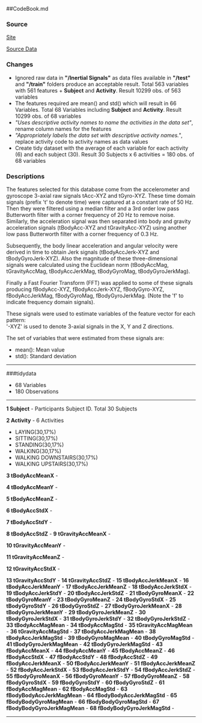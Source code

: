 ##CodeBook.md


### Source


[Site](http://archive.ics.uci.edu/ml/datasets/Human+Activity+Recognition+Using+Smartphones)

[Source Data](https://d396qusza40orc.cloudfront.net/getdata%2Fprojectfiles%2FUCI%20HAR%20Dataset.zip)


### Changes

* Ignored raw data in __"/Inertial Signals"__ as data files available in __"/test"__ and __"/train"__ folders produce an acceptable result.  Total 563 variables with 561 features + __Subject__ and __Activity__.  Result 10299 obs. of 563 variables
* The features required are mean() and std() which will result in 66 Variables.  Total 68 Variables including __Subject__ and __Activity__.  Result 10299 obs. of 68 variables
* _"Uses descriptive activity names to name the activities in the data set"_, rename column names for the features
* _"Appropriately labels the data set with descriptive activity names."_, replace activity code to activity names as data values
* Create tidy dataset with the average of each variable for each activity (6) and each subject (30).  Result 30 Subjects x 6 activities = 180 obs. of 68 variables

### Descriptions

The features selected for this database come from the accelerometer and gyroscope 3-axial raw signals tAcc-XYZ and tGyro-XYZ. These time domain signals (prefix 't' to denote time) were captured at a constant rate of 50 Hz. Then they were filtered using a median filter and a 3rd order low pass Butterworth filter with a corner frequency of 20 Hz to remove noise. Similarly, the acceleration signal was then separated into body and gravity acceleration signals (tBodyAcc-XYZ and tGravityAcc-XYZ) using another low pass Butterworth filter with a corner frequency of 0.3 Hz. 

Subsequently, the body linear acceleration and angular velocity were derived in time to obtain Jerk signals (tBodyAccJerk-XYZ and tBodyGyroJerk-XYZ). Also the magnitude of these three-dimensional signals were calculated using the Euclidean norm (tBodyAccMag, tGravityAccMag, tBodyAccJerkMag, tBodyGyroMag, tBodyGyroJerkMag). 

Finally a Fast Fourier Transform (FFT) was applied to some of these signals producing fBodyAcc-XYZ, fBodyAccJerk-XYZ, fBodyGyro-XYZ, fBodyAccJerkMag, fBodyGyroMag, fBodyGyroJerkMag. (Note the 'f' to indicate frequency domain signals). 

These signals were used to estimate variables of the feature vector for each pattern:  
'-XYZ' is used to denote 3-axial signals in the X, Y and Z directions.

The set of variables that were estimated from these signals are: 

* mean(): Mean value
* std(): Standard deviation


-----------

###tidydata


* 68 Variables
* 180 Observations

-----------

__1   Subject__ - Participants Subject ID.  Total 30 Subjects

__2   Activity__ - 6 Activities

* LAYING(30,17%)
* SITTING(30,17%)
* STANDING(30,17%)
* WALKING(30,17%)
* WALKING DOWNSTAIRS(30,17%)
* WALKING UPSTAIRS(30,17%)

__3   tBodyAccMeanX__ - 

__4   tBodyAccMeanY__ - 

__5   tBodyAccMeanZ__ - 

__6   tBodyAccStdX__ - 

__7   tBodyAccStdY__ -

__8   tBodyAccStdZ__ - 
__9   tGravityAccMeanX__ -
 
__10  tGravityAccMeanY__ -
 
__11  tGravityAccMeanZ__ -
 
__12  tGravityAccStdX__ -
 
__13  tGravityAccStdY__ - 
__14  tGravityAccStdZ__ - 
__15  tBodyAccJerkMeanX__ - 
__16  tBodyAccJerkMeanY__ - 
__17  tBodyAccJerkMeanZ__ - 
__18  tBodyAccJerkStdX__ - 
__19  tBodyAccJerkStdY__ - 
__20  tBodyAccJerkStdZ__ - 
__21  tBodyGyroMeanX__ - 
__22  tBodyGyroMeanY__ - 
__23  tBodyGyroMeanZ__ - 
__24  tBodyGyroStdX__ - 
__25  tBodyGyroStdY__ - 
__26  tBodyGyroStdZ__ - 
__27  tBodyGyroJerkMeanX__ - 
__28  tBodyGyroJerkMeanY__ - 
__29  tBodyGyroJerkMeanZ__ - 
__30  tBodyGyroJerkStdX__ - 
__31  tBodyGyroJerkStdY__ - 
__32  tBodyGyroJerkStdZ__ - 
__33  tBodyAccMagMean__ - 
__34  tBodyAccMagStd__ - 
__35  tGravityAccMagMean__ - 
__36  tGravityAccMagStd__ - 
__37  tBodyAccJerkMagMean__ - 
__38  tBodyAccJerkMagStd__ - 
__39  tBodyGyroMagMean__ - 
__40  tBodyGyroMagStd__ - 
__41  tBodyGyroJerkMagMean__ - 
__42  tBodyGyroJerkMagStd__ - 
__43  fBodyAccMeanX__ - 
__44  fBodyAccMeanY__ - 
__45  fBodyAccMeanZ__ - 
__46  fBodyAccStdX__ - 
__47  fBodyAccStdY__ - 
__48  fBodyAccStdZ__ - 
__49  fBodyAccJerkMeanX__ - 
__50  fBodyAccJerkMeanY__ - 
__51  fBodyAccJerkMeanZ__ - 
__52  fBodyAccJerkStdX__ - 
__53  fBodyAccJerkStdY__ - 
__54  fBodyAccJerkStdZ__ - 
__55  fBodyGyroMeanX__ - 
__56  fBodyGyroMeanY__ - 
__57  fBodyGyroMeanZ__ - 
__58  fBodyGyroStdX__ - 
__59  fBodyGyroStdY__ - 
__60  fBodyGyroStdZ__ - 
__61  fBodyAccMagMean__ - 
__62  fBodyAccMagStd__ - 
__63  fBodyBodyAccJerkMagMean__ - 
__64  fBodyBodyAccJerkMagStd__ - 
__65  fBodyBodyGyroMagMean__ - 
__66  fBodyBodyGyroMagStd__ - 
__67  fBodyBodyGyroJerkMagMean__ - 
__68  fBodyBodyGyroJerkMagStd__ - 

-----------